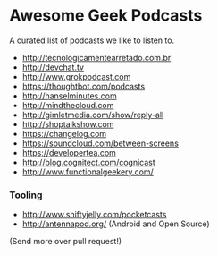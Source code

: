 # Awesome Geek Podcasts

A curated list of podcasts we like to listen to.

* http://tecnologicamentearretado.com.br
* http://devchat.tv
* http://www.grokpodcast.com
* https://thoughtbot.com/podcasts
* http://hanselminutes.com
* http://mindthecloud.com
* http://gimletmedia.com/show/reply-all
* http://shoptalkshow.com
* https://changelog.com
* https://soundcloud.com/between-screens
* https://developertea.com
* http://blog.cognitect.com/cognicast
* http://www.functionalgeekery.com/

### Tooling

* http://www.shiftyjelly.com/pocketcasts
* http://antennapod.org/ (Android and Open Source)

(Send more over pull request!)
